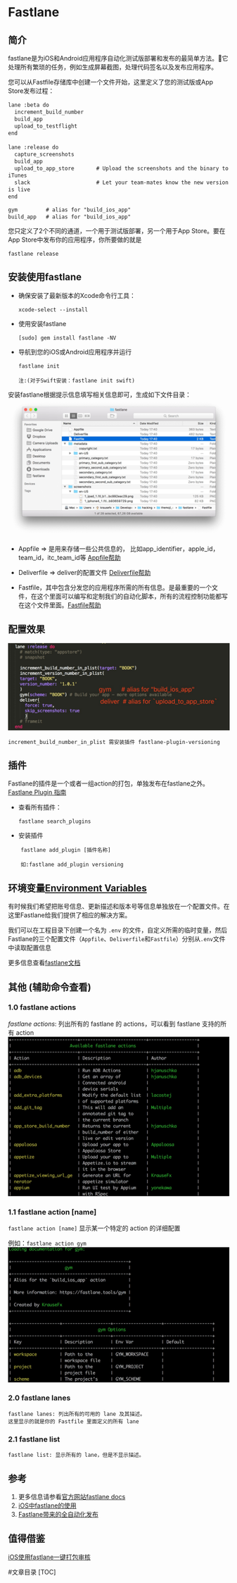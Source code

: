 # Fastlane

## 简介
fastlane是为iOS和Android应用程序自动化测试版部署和发布的最简单方法。🚀它处理所有繁琐的任务，例如生成屏幕截图，处理代码签名以及发布应用程序。

您可以从Fastfile存储库中创建一个文件开始，这里定义了您的测试版或App Store发布过程：

```
lane :beta do
  increment_build_number
  build_app
  upload_to_testflight
end

lane :release do
  capture_screenshots
  build_app                 
  upload_to_app_store       # Upload the screenshots and the binary to iTunes
  slack                     # Let your team-mates know the new version is live
end
```

```
gym         # alias for "build_ios_app"
build_app   # alias for "build_ios_app"
```

您只定义了2个不同的通道，一个用于测试版部署，另一个用于App Store。要在App Store中发布你的应用程序，你所要做的就是

```
fastlane release
```

## 安装使用fastlane
- 确保安装了最新版本的Xcode命令行工具：

    ```
    xcode-select --install
    ```
    
- 使用安装fastlane

    ```
    [sudo] gem install fastlane -NV 
    ```
- 导航到您的iOS或Android应用程序并运行
    
    ```
    fastlane init
    
    注:(对于Swift安装：fastlane init swift)
    ```

 安装fastlane根据提示信息填写相关信息即可，生成如下文件目录：
 ![](media/15196148245866/15196248166965.jpg)
 
  
 - Appfile => 是用来存储一些公共信息的，
 比如app_identifier，apple_id，team_id，itc_team_id等 [Appfile帮助](https://docs.fastlane.tools/advanced/#appfile)

 - Deliverfile => deliver的配置文件 [Deliverfile帮助]( https://docs.fastlane.tools/actions/deliver/)

 - Fastfile，其中包含分发您的应用程序所需的所有信息。是最重要的一个文件，在这个里面可以编写和定制我们的自动化脚本，所有的流程控制功能都写在这个文件里面。[Fastfile帮助](https://github.com/fastlane/fastlane/tree/master/fastlane/docs#fastfile)





## 配置效果
![](media/15196148245866/15196262906220.jpg)

```
increment_build_number_in_plist 需安装插件 fastlane-plugin-versioning
```

## 插件
Fastlane的插件是一个或者一组action的打包，单独发布在fastlane之外。[Fastlane Plugin 指南](https://docs.fastlane.tools/plugins/create-plugin/)

- 查看所有插件：

    ```
    fastlane search_plugins
    ```
- 安装插件

```
    fastlane add_plugin [插件名称]
    
    如:fastlane add_plugin versioning
```

## 环境变量[Environment Variables](https://docs.fastlane.tools/advanced/#environment-variables)
有时候我们希望把账号信息、更新描述和版本号等信息单独放在一个配置文件。在这里Fastlane给我们提供了相应的解决方案。

我们可以在工程目录下创建一个名为 `.env` 的文件，自定义所需的临时变量，然后Fastlane的三个配置文件（`Appfile`、`Deliverfile`和`Fastfile`）分别从`.env`文件中读取配置信息

更多信息查看[fastlane文档](https://docs.fastlane.tools/advanced/#environment-variables)



## 其他 (辅助命令查看)


### 1.0 fastlane actions
*fastlane actions*: 列出所有的 fastlane 的 actions，可以看到 fastlane 支持的所有 action
![-w610](media/15196148245866/15196167896499.jpg)



### 1.1 fastlane action [name]
`fastlane action [name]` 显示某一个特定的 action 的详细配置

例如：`fastlane action gym`
![-w610](media/15196148245866/15196172482949.jpg)





### 2.0 fastlane lanes

```
fastlane lanes: 列出所有的可用的 lane 及其描述。
这里显示的就是你的 Fastfile 里面定义的所有 lane
```
### 2.1 fastlane list

```
fastlane list: 显示所有的 lane，但是不显示描述。
```


## 参考
1. 更多信息请参看[官方网站fastlane docs](https://docs.fastlane.tools/)
2. [iOS中fastlane的使用](http://blog.devzeng.com/blog/ios-fastlane-in-action.html)
3. [Fastlane带来的全自动化发布](https://whlsxl.github.io/)


## 值得借鉴
[iOS使用fastlane一键打包审核](https://mp.weixin.qq.com/s/UDxe5eBVeLPMC14ed_DJhQ)

#文章目录
[TOC]

